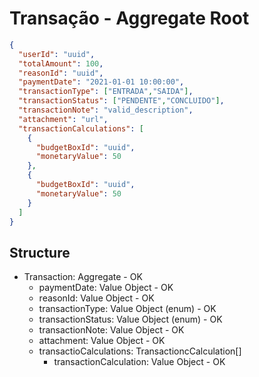 # Transação - Aggregate Root

```json
{
  "userId": "uuid",
  "totalAmount": 100,
  "reasonId": "uuid",
  "paymentDate": "2021-01-01 10:00:00",
  "transactionType": ["ENTRADA","SAIDA"],
  "transactionStatus": ["PENDENTE","CONCLUIDO"],
  "transactionNote": "valid_description",
  "attachment": "url",
  "transactionCalculations": [
    {
      "budgetBoxId": "uuid",
      "monetaryValue": 50
    },
    {
      "budgetBoxId": "uuid",
      "monetaryValue": 50
    }
  ]
}
```

## Structure
  - Transaction: Aggregate - OK
    - paymentDate: Value Object - OK
    - reasonId: Value Object - OK
    - transactionType: Value Object (enum) - OK
    - transactionStatus: Value Object (enum) - OK
    - transactionNote: Value Object - OK
    - attachment: Value Object - OK
    - transactioCalculations: TransactioncCalculation[]
      - transactionCalculation: Value Object - OK